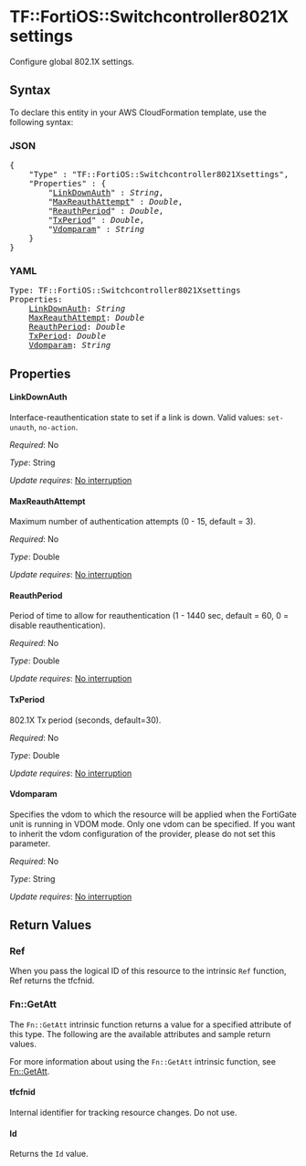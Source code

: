 # TF::FortiOS::Switchcontroller8021Xsettings

Configure global 802.1X settings.

## Syntax

To declare this entity in your AWS CloudFormation template, use the following syntax:

### JSON

<pre>
{
    "Type" : "TF::FortiOS::Switchcontroller8021Xsettings",
    "Properties" : {
        "<a href="#linkdownauth" title="LinkDownAuth">LinkDownAuth</a>" : <i>String</i>,
        "<a href="#maxreauthattempt" title="MaxReauthAttempt">MaxReauthAttempt</a>" : <i>Double</i>,
        "<a href="#reauthperiod" title="ReauthPeriod">ReauthPeriod</a>" : <i>Double</i>,
        "<a href="#txperiod" title="TxPeriod">TxPeriod</a>" : <i>Double</i>,
        "<a href="#vdomparam" title="Vdomparam">Vdomparam</a>" : <i>String</i>
    }
}
</pre>

### YAML

<pre>
Type: TF::FortiOS::Switchcontroller8021Xsettings
Properties:
    <a href="#linkdownauth" title="LinkDownAuth">LinkDownAuth</a>: <i>String</i>
    <a href="#maxreauthattempt" title="MaxReauthAttempt">MaxReauthAttempt</a>: <i>Double</i>
    <a href="#reauthperiod" title="ReauthPeriod">ReauthPeriod</a>: <i>Double</i>
    <a href="#txperiod" title="TxPeriod">TxPeriod</a>: <i>Double</i>
    <a href="#vdomparam" title="Vdomparam">Vdomparam</a>: <i>String</i>
</pre>

## Properties

#### LinkDownAuth

Interface-reauthentication state to set if a link is down. Valid values: `set-unauth`, `no-action`.

_Required_: No

_Type_: String

_Update requires_: [No interruption](https://docs.aws.amazon.com/AWSCloudFormation/latest/UserGuide/using-cfn-updating-stacks-update-behaviors.html#update-no-interrupt)

#### MaxReauthAttempt

Maximum number of authentication attempts (0 - 15, default = 3).

_Required_: No

_Type_: Double

_Update requires_: [No interruption](https://docs.aws.amazon.com/AWSCloudFormation/latest/UserGuide/using-cfn-updating-stacks-update-behaviors.html#update-no-interrupt)

#### ReauthPeriod

Period of time to allow for reauthentication (1 - 1440 sec, default = 60, 0 = disable reauthentication).

_Required_: No

_Type_: Double

_Update requires_: [No interruption](https://docs.aws.amazon.com/AWSCloudFormation/latest/UserGuide/using-cfn-updating-stacks-update-behaviors.html#update-no-interrupt)

#### TxPeriod

802.1X Tx period (seconds, default=30).

_Required_: No

_Type_: Double

_Update requires_: [No interruption](https://docs.aws.amazon.com/AWSCloudFormation/latest/UserGuide/using-cfn-updating-stacks-update-behaviors.html#update-no-interrupt)

#### Vdomparam

Specifies the vdom to which the resource will be applied when the FortiGate unit is running in VDOM mode. Only one vdom can be specified. If you want to inherit the vdom configuration of the provider, please do not set this parameter.

_Required_: No

_Type_: String

_Update requires_: [No interruption](https://docs.aws.amazon.com/AWSCloudFormation/latest/UserGuide/using-cfn-updating-stacks-update-behaviors.html#update-no-interrupt)

## Return Values

### Ref

When you pass the logical ID of this resource to the intrinsic `Ref` function, Ref returns the tfcfnid.

### Fn::GetAtt

The `Fn::GetAtt` intrinsic function returns a value for a specified attribute of this type. The following are the available attributes and sample return values.

For more information about using the `Fn::GetAtt` intrinsic function, see [Fn::GetAtt](https://docs.aws.amazon.com/AWSCloudFormation/latest/UserGuide/intrinsic-function-reference-getatt.html).

#### tfcfnid

Internal identifier for tracking resource changes. Do not use.

#### Id

Returns the <code>Id</code> value.

